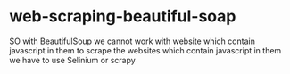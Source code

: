 # web-scraping-beautiful-soap

SO with BeautifulSoup we cannot work with website which contain javascript in them to scrape the websites which contain javascript in them we have to use Selinium or scrapy
